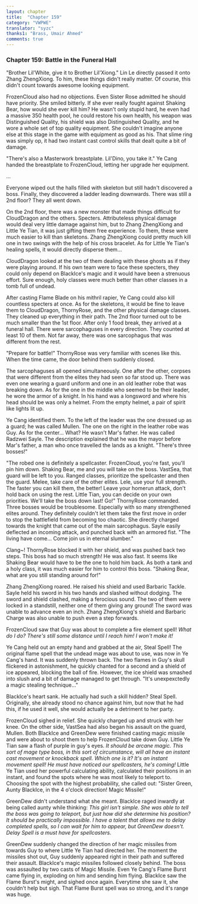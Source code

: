 ```yaml
---
layout: chapter
title:  "Chapter 159"
category: "VWPWE"
translator: "syzc"
thanks1: "Brass, Umair Ahmed"
comments: true
---
```


### Chapter 159: Battle in the Funeral Hall

"Brother Lil'White, give it to Brother Lil'Xiong." Lin Le directly passed it onto Zhang ZhengXiong. To him, these things didn't really matter. Of course, this didn't count towards awesome looking equipment.

FrozenCloud also had no objections. Even Sister Rose admitted he should have priority. She smiled bitterly. If she ever really fought against Shaking Bear, how would she ever kill him? He wasn't only stupid hard, he even had a massive 350 health pool, he could restore his own health, his weapon was Distinguished Quality, his shield was also Distinguished Quality, and he wore a whole set of top quality equipment. She couldn't imagine anyone else at this stage in the game with equipment as good as his. That slime ring was simply op, it had two instant cast control skills that dealt quite a bit of damage.

"There's also a Masterwork breastplate. Lil'Dino, you take it." Ye Cang handed the breastplate to FrozenCloud, letting her upgrade her equipment.

...

Everyone wiped out the halls filled with skeleton but still hadn't discovered a boss. Finally, they discovered a ladder leading downwards. There was still a 2nd floor? They all went down.

On the 2nd floor, there was a new monster that made things difficult for CloudDragon and the others. Specters. Attributeless physical damage would deal very little damage against him, but to Zhang ZhengXiong and Little Ye Tian, it was just gifting them free experience. To them, these were much easier to kill than skeletons. Zhang ZhengXiong could pretty much kill one in two swings with the help of his cross bracelet. As for Little Ye Tian's healing spells, it would directly disperse them...

CloudDragon looked at the two of them dealing with these ghosts as if they were playing around. If his own team were to face these specters, they could only depend on BlackIce's magic and it would have been a strenuous effort. Sure enough, holy classes were much better than other classes in a tomb full of undead.

After casting Flame Blade on his mithril rapier, Ye Cang could also kill countless specters at once. As for the skeletons, it would be fine to leave them to CloudDragon, ThornyRose, and the other physical damage classes. They cleaned up everything in their path. The 2nd floor turned out to be much smaller than the 1st floor. After only 1 food break, they arrived at a funeral hall. There were sarcophaguses in every direction. They counted at least 10 of them. Not far away, there was one sarcophagus that was different from the rest.

"Prepare for battle!" ThornyRose was very familiar with scenes like this. When the time came, the door behind them suddenly closed.

The sarcophaguses all opened simultaneously. One after the other, corpses that were different from the elites they had seen so far stood up. There was even one wearing a guard uniform and one in an old leather robe that was breaking down. As for the one in the middle who seemed to be their leader, he wore the armor of a knight. In his hand was a longsword and where his head should be was only a helmet. From the empty helmet, a pair of spirit like lights lit up.

Ye Cang identified them. To the left of the leader was the one dressed up as a guard; he was called Mullen. The one on the right in the leather robe was Guy. As for the center... What? He wasn't Mar's father. He was called Radzwei Sayle. The description explained that he was the mayor before Mar's father, a man who once travelled the lands as a knight. "There's three bosses!" 

"The robed one is definitely a spellcaster. FrozenCloud, you're fast, you'll pin him down. Shaking Bear, me and you will take on the boss. VastSea, that guard will be left to you. Ranged classes, prioritize the spellcaster and then the guard. Melee, take care of the other elites. Lele, use your full strength. The faster you can kill them, the better! Leave your homerun attack, don't hold back on using the rest. Little Tian, you can decide on your own priorities. We'll take the boss down last! Go!" ThornyRose commanded. Three bosses would be troublesome. Especially with so many strengthened elites around. They definitely couldn't let them take the first move in order to stop the battlefield from becoming too chaotic. She directly charged towards the knight that came out of the main sarcophagus. Sayle easily deflected an incoming attack, and punched back with an armored fist. "The living have come... Come join us in eternal slumber."

Clang~! ThornyRose blocked it with her shield, and was pushed back two steps. This boss had so much strength! He was also fast. It seems like Shaking Bear would have to be the one to hold him back. As both a tank and a holy class, it was much easier for him to control this boss. "Shaking Bear, what are you still standing around for!"

Zhang ZhengXiong roared. He raised his shield and used Barbaric Tackle. Sayle held his sword in his two hands and slashed without dodging. The sword and shield clashed, making a ferocious sound. The two of them were locked in a standstill, neither one of them giving any ground! The sword was unable to advance even an inch. Zhang ZhengXiong's shield and Barbaric Charge was also unable to push even a step forwards.

FrozenCloud saw that Guy was about to complete a fire element spell! *What do I do? There's still some distance until I reach him! I won't make it!*

Ye Cang held out an empty hand and grabbed at the air, Steal Spell! The original flame spell that the undead mage was about to use, was now in Ye Cang's hand. It was suddenly thrown back. The two flames in Guy's skull flickered in astonishment, he quickly chanted for a second and a shield of ice appeared, blocking the ball of fire. However, the ice shield was smashed into slush and a bit of damage managed to get through. "It's unexpexctedly a magic stealing technique..."

BlackIce's heart sank. He actually had such a skill hidden? Steal Spell. Originally, she already stood no chance against him, but now that he had this, if he used it well, she would actually be a detriment to her party.

FrozenCloud sighed in relief. She quickly charged up and struck with her knee. On the other side, VastSea had also began his assault on the guard, Mullen. Both BlackIce and GreenDew were finished casting magic missile and were about to shoot them to help FrozenCloud take down Guy. Little Ye Tian saw a flash of purple in guy's eyes. *It should be arcane magic. This sort of mage type boss, in this sort of circumstance, will all have an instant cast movement or knockback spell. Which one is it? It's an instant movement spell! He must have noticed our spellcasters, he's coming!* Little Ye Tian used her powerful calculating ability, calculated their positions in an instant, and found the spots where he was most likely to teleport to. Choosing the spot with the highest probability, she called out: "Sister Green, Aunty BlackIce, in the 4 o'clock direction! Magic Missile!"

GreenDew didn't understand what she meant. BlackIce raged inwardly at being called aunty while thinking: *This girl isn't simple. She was able to tell the boss was going to teleport, but just how did she determine his position? It should be practically impossible. I have a talent that allows me to delay completed spells, so I can wait for him to appear, but GreenDew doesn't. Delay Spell is a must have for spellcasters.*

GreenDew suddenly changed the direction of her magic missiles from towards Guy to where Little Ye Tian had directed her. The moment the missiles shot out, Guy suddenly appeared right in their path and suffered their assault. BlackIce's magic missiles followed closely behind. The boss was assaulted by two casts of Magic Missile. Even Ye Cang's Flame Burst came flying in, exploding on him and sending him flying. BlackIce saw the Flame Burst's might, and sighed once again. Everytime she saw it, she couldn't help but sigh. That Flame Burst spell was so strong, and it's range was huge.
